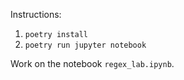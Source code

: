 Instructions:

1. `poetry install`
2. `poetry run jupyter notebook`

Work on the notebook `regex_lab.ipynb`.